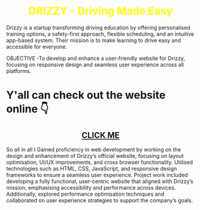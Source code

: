 <h1 align="center">
  <b><span style="color: yellow;">DRIZZY - Driving Made Easy</span></b>
</h1>

Drizzy is a startup transforming driving education by offering personalised training options, a safety-first approach, flexible scheduling, and
an intuitive app-based system. Their mission is to make learning to drive easy and accessible for everyone.

OBJECTIVE -To develop and enhance a user-friendly website for Drizzy, focusing on responsive design and seamless user experience across all
platforms.

<h1> Y'all can check out the website online 👇 </h1>
<h2 align="center">
  <a href="https://www.drizzy.in/">CLICK ME</a>
</h2>


So all in all I Gained proficiency in web development by working on the design and enhancement of Drizzy’s official website, focusing on layout optimisation, UI/UX improvements, and cross browser functionality. Utilised technologies such as HTML, CSS, JavaScript, and responsive design frameworks to ensure a seamless user experience. Project work included developing a fully functional, user-centric website that aligned with Drizzy’s mission, emphasising accessibility and performance across devices. Additionally, explored performance optimisation techniques and collaborated on user experience strategies to support the company’s goals.
